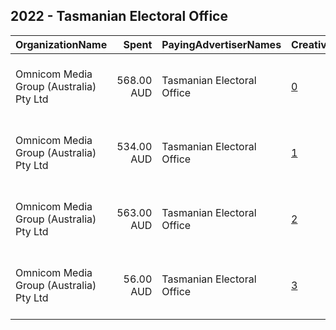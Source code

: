 ## 2022 - Tasmanian Electoral Office 
|OrganizationName|Spent|PayingAdvertiserNames|CreativeUrls|Impressions|Genders|AgeBrackets|CountryCodes|BillingAddresses|CandidateBallotInformation|
|:---|---:|:---|:---|---:|:---|:---|:---|:---|:---|
|Omnicom Media Group (Australia) Pty Ltd|568.00 AUD|Tasmanian Electoral Office|[0](https://www.snap.com/political-ads/asset/25d8fe42eaaddc15dadf1ecca0e17574ff8263c3ca9fc766ba3aa61ddebd9d4e?mediaType=mp4)|122,793||18+|australia|"32 Pyrmont Bridge Road Pyrmont NSW 2009 PO Box 66, Pyrmont NSW 2009,,,Sydney,2009,AU"||
|Omnicom Media Group (Australia) Pty Ltd|534.00 AUD|Tasmanian Electoral Office|[1](https://www.snap.com/political-ads/asset/6a6c5143b3c627e1ce58c1b4302104d311a624ae03f04f020c688182ebc7a696?mediaType=mp4)|115,082||18+|australia|"32 Pyrmont Bridge Road Pyrmont NSW 2009 PO Box 66, Pyrmont NSW 2009,,,Sydney,2009,AU"||
|Omnicom Media Group (Australia) Pty Ltd|563.00 AUD|Tasmanian Electoral Office|[2](https://www.snap.com/political-ads/asset/1b19f0a340025658132c9ddfe22590e71626b698975ab706d962e1efade8d35f?mediaType=mp4)|122,637||18+|australia|"32 Pyrmont Bridge Road Pyrmont NSW 2009 PO Box 66, Pyrmont NSW 2009,,,Sydney,2009,AU"||
|Omnicom Media Group (Australia) Pty Ltd|56.00 AUD|Tasmanian Electoral Office|[3](https://www.snap.com/political-ads/asset/0519f0b99be621e5313429911147ba82f77e3b57600361c34ca1e7db4fc5a228?mediaType=mp4)|17,422||18+|australia|"32 Pyrmont Bridge Road Pyrmont NSW 2009 PO Box 66, Pyrmont NSW 2009,,,Sydney,2009,AU"||
